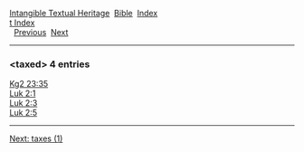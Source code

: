 [Intangible Textual Heritage](../../index)  [Bible](../index) 
[Index](index)   
[t Index](_t_)  
  [Previous](c11324)  [Next](c11326) 

------------------------------------------------------------------------

### &lt;taxed&gt; 4 entries

[Kg2 23:35](../kjv/kg2023.htm#035)  
[Luk 2:1](../kjv/luk002.htm#001)  
[Luk 2:3](../kjv/luk002.htm#003)  
[Luk 2:5](../kjv/luk002.htm#005)  

------------------------------------------------------------------------

[Next: taxes (1)](c11326)
